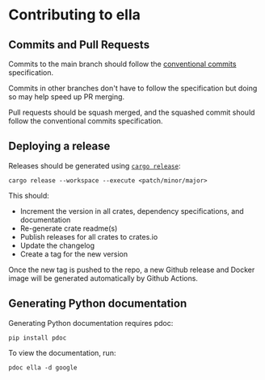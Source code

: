 # Contributing to ella

## Commits and Pull Requests

Commits to the main branch should follow the [conventional commits](www.conventionalcommits.org) specification.

Commits in other branches don't have to follow the specification but doing so may help speed up PR merging.

Pull requests should be squash merged, and the squashed commit should follow the conventional commits specification.

## Deploying a release

Releases should be generated using [`cargo release`](https://github.com/crate-ci/cargo-release):

```shell
cargo release --workspace --execute <patch/minor/major>
```

This should:

- Increment the version in all crates, dependency specifications, and documentation
- Re-generate crate readme(s)
- Publish releases for all crates to crates.io
- Update the changelog
- Create a tag for the new version

Once the new tag is pushed to the repo, a new Github release and Docker image will be generated automatically by Github Actions.

## Generating Python documentation

Generating Python documentation requires pdoc:

```shell
pip install pdoc
```

To view the documentation, run:

```shell
pdoc ella -d google
```

